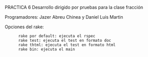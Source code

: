 PRACTICA 6   Desarrollo dirigido por pruebas para la clase fracción

Programadores: Jazer Abreu Chinea	y	Daniel Luis Martin


Opciones del rake:
    
    	
	      rake por default: ejecuta el rspec
	      rake test: ejecuta el test en formato doc
	      rake thtml: ejecuta el test en formato html
	      rake bin: ejecuta el main		
